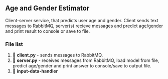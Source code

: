 Age and Gender Estimator
--------------------
Client-server service, that predicts user age and gender. Client sends text messages to RabbitMQ, server(s) recieve messages and predict age/gender and print result to console or save to file.


### File list

1. :page_facing_up: **client.py** - sends messages to RabbitMQ.
2. :page_facing_up: **server.py** - receives messages from RabbitMQ, load model from file, predict age/gender and print answer to console/save to output file.
3. :page_facing_up: **input-data-handler**